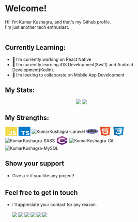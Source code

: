 # Welcome!
Hi! I'm Kumar Kushagra, and that's my Github profile.<br>
I'm just another tech enthusiast.<br><br>

## Currently Learning:
- 🔭 I’m currently working on React Native
- 🌱 I’m currently learning iOS Development(Swift) and Android Development(Kotlin). 
- 👯 I’m looking to collaborate on Mobile App Development  

## My Stats:
<div align="center">
  <img height="180em" src="https://github-readme-stats-eight-theta.vercel.app/api?username=Kumar-Kushagra&show_icons=true&theme=dracula&include_all_commits=true&count_private=true">
 <img height="180em" src="https://github-readme-stats-eight-theta.vercel.app/api/top-langs/?username=Kumar-Kushagra&layout=compact&langs_count=7&theme=dracula"/>
</div>

## My Strengths:
<div style="display: inline_block">
  <img align="center" alt="KumarKushagra-Js" height="30" width="40" src="https://raw.githubusercontent.com/devicons/devicon/master/icons/javascript/javascript-plain.svg">
  <img align="center" alt="KumarKushagra-TypeScript" height="30" width="40" src="https://raw.githubusercontent.com/devicons/devicon/master/icons/typescript/typescript-original.svg">
  <img align="center" alt="KumarKushagra-Laravel" height="30" width="40" src="https://upload.wikimedia.org/wikipedia/commons/9/9a/Laravel.svg">
  <img align="center" alt="KumarKushagra-Php" height="30" width="40" src="https://raw.githubusercontent.com/devicons/devicon/master/icons/php/php-original.svg">
  <img align="center" alt="KumarKushagra-HTML" height="30" width="40" src="https://raw.githubusercontent.com/devicons/devicon/master/icons/html5/html5-original.svg">
  <img align="center" alt="KumarKushagra-CSS" height="30" width="40" src="https://raw.githubusercontent.com/devicons/devicon/master/icons/css3/css3-original.svg">
  <img align="center" alt="KumarKushagra-SASS" height="30" src="https://cdn.jsdelivr.net/gh/devicons/devicon/icons/sass/sass-original.svg">
  <img align="center" alt="KumarKushagra-Csharp" height="30" width="40" src="https://raw.githubusercontent.com/devicons/devicon/master/icons/csharp/csharp-original.svg">
  <img align="center" alt="KumarKushagra-Git" height="29" src="https://git-scm.com/images/logos/downloads/Git-Icon-White.png"> 
  <img align="center" alt="KumarKushagra-MySQL" height="30" src="https://cdn.jsdelivr.net/gh/devicons/devicon/icons/mysql/mysql-original.svg"><br>
<div> 
</div>

## Show your support
- Give a ⭐ if you like any project!

## Feel free to get in touch
- I'll appreciate your contact for any reason. <br><br>
 [<img src="https://img.icons8.com/color/48/000000/linkedin.png"/>](https://www.linkedin.com/in/kumar-kushagra/)               [<img src="https://img.icons8.com/color/48/000000/twitter--v1.png"/>](https://twitter.com/KushagraK7)           [<img src="https://img.icons8.com/fluent/48/000000/instagram-new.png"/>](https://www.instagram.com/kushagra_srivastavaa/)  [<img src="https://img.icons8.com/fluent/48/000000/facebook-new.png"/>](https://www.facebook.com/kumarkushagra22)       [<img src="https://img.icons8.com/fluent/48/000000/gmail.png"/>](mailto:kumarkushagra97@gmail.com)   [<img src="https://img.icons8.com/fluent/48/000000/github.png"/>](https://github.com/Kumar-Kushagra) 
